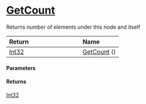 # [GetCount](./HierarchyElement--GetCount.md)

Returns number of elements under this node and itself

| <span>Return&nbsp;&nbsp;&nbsp;&nbsp;&nbsp;&nbsp;&nbsp;&nbsp;&nbsp;&nbsp;&nbsp;&nbsp;&nbsp;&nbsp;&nbsp;&nbsp;&nbsp;&nbsp;&nbsp;&nbsp;&nbsp;&nbsp;&nbsp;&nbsp;&nbsp;&nbsp;&nbsp;&nbsp;&nbsp;&nbsp;</span> | Name | 
| :--- | :--- | 
| [Int32](https://docs.microsoft.com/en-us/dotnet/api/System.Int32) | [GetCount](./HierarchyElement--GetCount.md) () | 


#### Parameters

#### Returns
[Int32](https://docs.microsoft.com/en-us/dotnet/api/System.Int32)<br>
